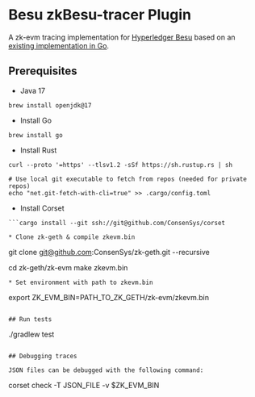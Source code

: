 # Besu zkBesu-tracer Plugin

A zk-evm tracing implementation for [Hyperledger Besu](https://github.com/hyperledger/besu) based on an [existing implementation in Go](https://github.com/ConsenSys/zk-evm/).

## Prerequisites

* Java 17
```
brew install openjdk@17
```
* Install Go
```
brew install go
```
* Install Rust
```
curl --proto '=https' --tlsv1.2 -sSf https://sh.rustup.rs | sh

# Use local git executable to fetch from repos (needed for private repos)
echo "net.git-fetch-with-cli=true" >> .cargo/config.toml
```
* Install Corset
```
```cargo install --git ssh://git@github.com/ConsenSys/corset

* Clone zk-geth & compile zkevm.bin
```
git clone git@github.com:ConsenSys/zk-geth.git --recursive

cd zk-geth/zk-evm
make zkevm.bin 
```
* Set environment with path to zkevm.bin
```
export ZK_EVM_BIN=PATH_TO_ZK_GETH/zk-evm/zkevm.bin
```

## Run tests
```
./gradlew test
```

## Debugging traces

JSON files can be debugged with the following command:
```
corset check -T JSON_FILE -v $ZK_EVM_BIN
```